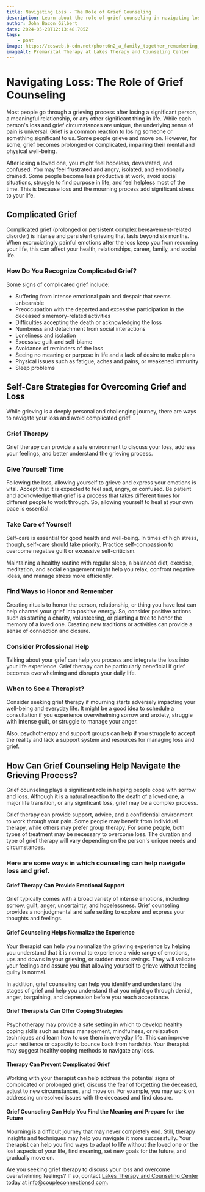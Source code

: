 ```yaml
---
title: Navigating Loss - The Role of Grief Counseling
description: Learn about the role of grief counseling in navigating loss and managing complicated grief. Discover self-care strategies, the benefits of professional help, and how therapy can provide emotional support and coping strategies during the grieving process.
author: John Bacon Gilbert
date: 2024-05-28T12:13:48.705Z
tags:
    - post
image: https://cosweb.b-cdn.net/phort6n2_a_family_together_remembering_a_loved_one_ee98c71d-a965-4e39-984b-a21b0b1fbb39_0.webp
imageAlt: Premarital Therapy at Lakes Therapy and Counseling Center
---
```


# Navigating Loss: The Role of Grief Counseling

Most people go through a grieving process after losing a significant person, a meaningful relationship, or any other significant thing in life. While each person's loss and grief circumstances are unique, the underlying sense of pain is universal. Grief is a common reaction to losing someone or something significant to us. Some people grieve and move on. However, for some, grief becomes prolonged or complicated, impairing their mental and physical well-being.

After losing a loved one, you might feel hopeless, devastated, and confused. You may feel frustrated and angry, isolated, and emotionally drained. Some people become less productive at work, avoid social situations, struggle to find purpose in life, and feel helpless most of the time. This is because loss and the mourning process add significant stress to your life.

## Complicated Grief

Complicated grief (prolonged or persistent complex bereavement-related disorder) is intense and persistent grieving that lasts beyond six months. When excruciatingly painful emotions after the loss keep you from resuming your life, this can affect your health, relationships, career, family, and social life.

### How Do You Recognize Complicated Grief?

Some signs of complicated grief include:

- Suffering from intense emotional pain and despair that seems unbearable
- Preoccupation with the departed and excessive participation in the deceased's memory-related activities
- Difficulties accepting the death or acknowledging the loss
- Numbness and detachment from social interactions
- Loneliness and isolation
- Excessive guilt and self-blame
- Avoidance of reminders of the loss
- Seeing no meaning or purpose in life and a lack of desire to make plans
- Physical issues such as fatigue, aches and pains, or weakened immunity
- Sleep problems

## Self-Care Strategies for Overcoming Grief and Loss

While grieving is a deeply personal and challenging journey, there are ways to navigate your loss and avoid complicated grief.

### Grief Therapy

Grief therapy can provide a safe environment to discuss your loss, address your feelings, and better understand the grieving process.

### Give Yourself Time

Following the loss, allowing yourself to grieve and express your emotions is vital. Accept that it is expected to feel sad, angry, or confused. Be patient and acknowledge that grief is a process that takes different times for different people to work through. So, allowing yourself to heal at your own pace is essential.

### Take Care of Yourself

Self-care is essential for good health and well-being. In times of high stress, though, self-care should take priority. Practice self-compassion to overcome negative guilt or excessive self-criticism.

Maintaining a healthy routine with regular sleep, a balanced diet, exercise, meditation, and social engagement might help you relax, confront negative ideas, and manage stress more efficiently.

### Find Ways to Honor and Remember

Creating rituals to honor the person, relationship, or thing you have lost can help channel your grief into positive energy. So, consider positive actions such as starting a charity, volunteering, or planting a tree to honor the memory of a loved one. Creating new traditions or activities can provide a sense of connection and closure.

### Consider Professional Help

Talking about your grief can help you process and integrate the loss into your life experience. Grief therapy can be particularly beneficial if grief becomes overwhelming and disrupts your daily life.

### When to See a Therapist?

Consider seeking grief therapy if mourning starts adversely impacting your well-being and everyday life. It might be a good idea to schedule a consultation if you experience overwhelming sorrow and anxiety, struggle with intense guilt, or struggle to manage your anger.

Also, psychotherapy and support groups can help if you struggle to accept the reality and lack a support system and resources for managing loss and grief.

## How Can Grief Counseling Help Navigate the Grieving Process?

Grief counseling plays a significant role in helping people cope with sorrow and loss. Although it is a natural reaction to the death of a loved one, a major life transition, or any significant loss, grief may be a complex process.

Grief therapy can provide support, advice, and a confidential environment to work through your pain. Some people may benefit from individual therapy, while others may prefer group therapy. For some people, both types of treatment may be necessary to overcome loss. The duration and type of grief therapy will vary depending on the person's unique needs and circumstances.

### Here are some ways in which counseling can help navigate loss and grief.

#### Grief Therapy Can Provide Emotional Support

Grief typically comes with a broad variety of intense emotions, including sorrow, guilt, anger, uncertainty, and hopelessness. Grief counseling provides a nonjudgmental and safe setting to explore and express your thoughts and feelings.

#### Grief Counseling Helps Normalize the Experience

Your therapist can help you normalize the grieving experience by helping you understand that it is normal to experience a wide range of emotions, ups and downs in your grieving, or sudden mood swings. They will validate your feelings and assure you that allowing yourself to grieve without feeling guilty is normal.

In addition, grief counseling can help you identify and understand the stages of grief and help you understand that you might go through denial, anger, bargaining, and depression before you reach acceptance.

#### Grief Therapists Can Offer Coping Strategies

Psychotherapy may provide a safe setting in which to develop healthy coping skills such as stress management, mindfulness, or relaxation techniques and learn how to use them in everyday life. This can improve your resilience or capacity to bounce back from hardship. Your therapist may suggest healthy coping methods to navigate any loss.

#### Therapy Can Prevent Complicated Grief

Working with your therapist can help address the potential signs of complicated or prolonged grief, discuss the fear of forgetting the deceased, adjust to new circumstances, and move on. For example, you may work on addressing unresolved issues with the deceased and find closure.

#### Grief Counseling Can Help You Find the Meaning and Prepare for the Future

Mourning is a difficult journey that may never completely end. Still, therapy insights and techniques may help you navigate it more successfully. Your therapist can help you find ways to adapt to life without the loved one or the lost aspects of your life, find meaning, set new goals for the future, and gradually move on.

Are you seeking grief therapy to discuss your loss and overcome overwhelming feelings? If so, contact [Lakes Therapy and Counseling Center](https://murrietatherapy.com) today at info@coupleconnectionsd.com.
